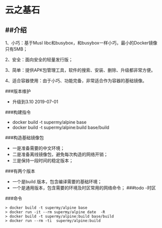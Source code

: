 云之基石
====================

##介绍
---------------------
1、小巧：基于Musl libc和busybox，和busybox一样小巧，最小的Docker镜像只有5MB；

2、安全：面向安全的轻量发行版；

3、简单：提供APK包管理工具，软件的搜索、安装、删除、升级都非常方便。

4、适合容器使用：由于小巧、功能完备，非常适合作为容器的基础镜像。

###版本维护
- 升级到3.10 2019-07-01

###构建指令
- docker build -t supermy/alpine base 
- docker build -t supermy/alpine:build base/build

###构造基础镜像包
- 一是准备需要的中文环境；
- 二是准备离线镜像包，避免每次构造的网络开销；
- 三是保持一段时间的稳定版本；

###有两个版本
- 一个是build 版本，包含编译需要的基础环境；
- 一个是通用版本，包含需要的环境及时区常用的网络命令；
###todo
-时区

###命令
```
> docker build -t supermy/alpine base
> docker run -it --rm supermy/alpine date  -R
> docker build -t supermy/alpine:build base/build
> docker run --rm -ti  supermy/alpine:build
```